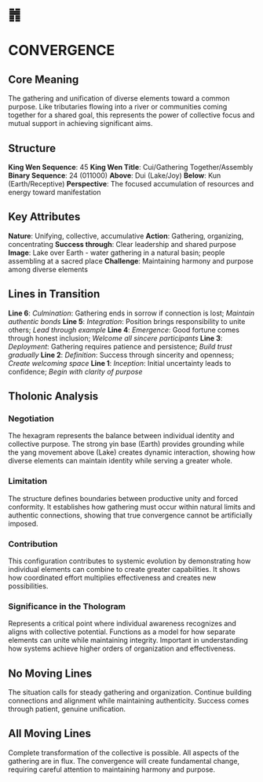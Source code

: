 # ䷬
# CONVERGENCE

## Core Meaning
The gathering and unification of diverse elements toward a common purpose. Like tributaries flowing into a river or communities coming together for a shared goal, this represents the power of collective focus and mutual support in achieving significant aims.

## Structure
**King Wen Sequence**: 45
**King Wen Title**: Cui/Gathering Together/Assembly
**Binary Sequence**: 24 (011000)
**Above**: Dui (Lake/Joy)
**Below**: Kun (Earth/Receptive)
**Perspective**: The focused accumulation of resources and energy toward manifestation

## Key Attributes
**Nature**: Unifying, collective, accumulative
**Action**: Gathering, organizing, concentrating
**Success through**: Clear leadership and shared purpose
**Image**: Lake over Earth - water gathering in a natural basin; people assembling at a sacred place
**Challenge**: Maintaining harmony and purpose among diverse elements

## Lines in Transition
**Line 6**: *Culmination*: Gathering ends in sorrow if connection is lost; *Maintain authentic bonds*
**Line 5**: *Integration*: Position brings responsibility to unite others; *Lead through example*
**Line 4**: *Emergence*: Good fortune comes through honest inclusion; *Welcome all sincere participants*
**Line 3**: *Deployment*: Gathering requires patience and persistence; *Build trust gradually*
**Line 2**: *Definition*: Success through sincerity and openness; *Create welcoming space*
**Line 1**: *Inception*: Initial uncertainty leads to confidence; *Begin with clarity of purpose*

## Tholonic Analysis
### Negotiation
The hexagram represents the balance between individual identity and collective purpose. The strong yin base (Earth) provides grounding while the yang movement above (Lake) creates dynamic interaction, showing how diverse elements can maintain identity while serving a greater whole.

### Limitation
The structure defines boundaries between productive unity and forced conformity. It establishes how gathering must occur within natural limits and authentic connections, showing that true convergence cannot be artificially imposed.

### Contribution
This configuration contributes to systemic evolution by demonstrating how individual elements can combine to create greater capabilities. It shows how coordinated effort multiplies effectiveness and creates new possibilities.

### Significance in the Thologram
Represents a critical point where individual awareness recognizes and aligns with collective potential. Functions as a model for how separate elements can unite while maintaining integrity. Important in understanding how systems achieve higher orders of organization and effectiveness.

## No Moving Lines
The situation calls for steady gathering and organization. Continue building connections and alignment while maintaining authenticity. Success comes through patient, genuine unification.

## All Moving Lines
Complete transformation of the collective is possible. All aspects of the gathering are in flux. The convergence will create fundamental change, requiring careful attention to maintaining harmony and purpose.